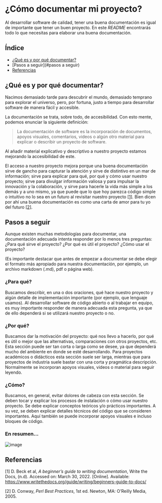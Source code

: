 # ¿Cómo documentar mi proyecto?
Al desarrollar software de calidad, tener una buena documentación es igual de importante que tener un buen proyecto. En este *README* encontrarás todo lo que necesitas para elaborar una buena documentación.

## Índice
* [¿Qué es y por qué documentar?](#modelos-generativos-de-lenguaje)
* [Pasos a seguir](#pasos a seguir)
* [Referencias](#referencias)

## ¿Qué es y por qué documentar?

Nacimos demasiado tarde para descubrir el mundo, demasiado temprano para explorar el universo, pero, por fortuna, justo a tiempo para desarrollar software de manera fácil y accesible. 

La documentación se trata, sobre todo, de accesibilidad. Con esto mente, podemos enunciar la siguiente definición:

> La documentación de software es la incorporación de documentos, apoyos visuales, comentarios, videos o algún otro material para explicar o describir un proyecto de software.

Al añadir material explicativo y descriptivo a nuestro proyecto estamos mejorando la accesibilidad de este. 

El acceso a nuestro proyecto mejora porque una buena documentación sirve de gancho para capturar la atención y sirve de distintivo en un mar de información; sirve para explicar para qué, por qué y cómo usar nuestro proyecto; sirve para divulgar información valiosa y para impulsar la innovación y la colaboración, 
y sirve para hacerle la vida más simple a los demás y a uno mismo, ya que puede que lo que hoy parezca código simple o intuitivo no lo sea en un futuro al revisitar nuestro proyecto [[1]](#referencias). Bien dicen por ahí una buena documentación es como una carta de amor para tu yo del futuro [[2]](#referencias). 
 

## Pasos a seguir
Aunque existen muchas metodologías para documentar, una documentación adecuada intenta responder por lo menos tres preguntas: ¿Para qué sirve el proyecto? ¿Por qué es útil el proyecto? ¿Cómo usar el proyecto? 

(Es importante destacar que antes de empezar a documentar se debe elegir el formato más apropiado para nuestra documentación, por ejemplo, un archivo markdown (.md), pdf o página web).

### ¿Para qué?
Buscamos describir, en una o dos oraciones, qué hace nuestro proyecto y algún detalle de implementación importante (por ejemplo, que lenguaje usamos). Al desarrollar software de código abierto o al trabajar en equipo, es muy importante responder de manera adecuada esta pregunta, ya que de ello dependerá si se utilizará nuestro proyecto o no. 

### ¿Por qué?
Buscamos dar la motivación del proyecto: qué nos llevo a hacerlo, por qué es útil o mejor que las alternativas, comparaciones con otros proyectos, etc.
Esta sección puede ser tan corta o larga como se desee, ya que dependerá mucho del ambiente en donde se esté desarrollando. Para proyectos académicos o didácticos esta sección suele ser larga, mientras que para proyectos de industria suele bastar con una corta y pragmática descripción. Normalmente se incorporan apoyos visuales, videos o material para seguir leyendo.

### ¿Cómo?
Buscamos, en general, evitar dolores de cabeza con esta sección. Se deben tocar y explicar los procesos de instalación o cómo usar nuestro proyecto. Se debe explicar conceptos teóricos y/o prácticos importantes. A su vez, se deben explicar detalles técnicos del código que se consideren importantes. Aquí también se puede incorporar apoyos visuales e incluso bloques de código. 

### En resumen... 
![image](https://user-images.githubusercontent.com/61219691/160970834-1f29a4ce-5614-4886-83fd-a7d87b077380.png)


## Referencias 
\[1\] D. Beck et al, *A beginner’s guide to writing documentation*, Write the Docs, (n.d). Accessed on: March 30, 2022. \[Online\]. Available: https://www.writethedocs.org/guide/writing/beginners-guide-to-docs/

\[2\] D. Conway, *Perl Best Practices*, 1st ed. Newton, MA: O’Reilly Media, 2005.

